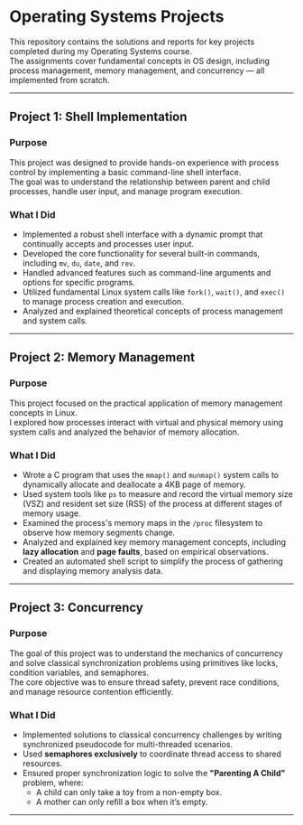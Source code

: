 # Operating Systems Projects

This repository contains the solutions and reports for key projects completed during my Operating Systems course.  
The assignments cover fundamental concepts in OS design, including process management, memory management, and concurrency — all implemented from scratch.

---

## Project 1: Shell Implementation

### Purpose
This project was designed to provide hands-on experience with process control by implementing a basic command-line shell interface.  
The goal was to understand the relationship between parent and child processes, handle user input, and manage program execution.

### What I Did
- Implemented a robust shell interface with a dynamic prompt that continually accepts and processes user input.  
- Developed the core functionality for several built-in commands, including `mv`, `du`, `date`, and `rev`.  
- Handled advanced features such as command-line arguments and options for specific programs.  
- Utilized fundamental Linux system calls like `fork()`, `wait()`, and `exec()` to manage process creation and execution.  
- Analyzed and explained theoretical concepts of process management and system calls.  

---

## Project 2: Memory Management

### Purpose
This project focused on the practical application of memory management concepts in Linux.  
I explored how processes interact with virtual and physical memory using system calls and analyzed the behavior of memory allocation.

### What I Did
- Wrote a C program that uses the `mmap()` and `munmap()` system calls to dynamically allocate and deallocate a 4KB page of memory.  
- Used system tools like `ps` to measure and record the virtual memory size (VSZ) and resident set size (RSS) of the process at different stages of memory usage.  
- Examined the process's memory maps in the `/proc` filesystem to observe how memory segments change.  
- Analyzed and explained key memory management concepts, including **lazy allocation** and **page faults**, based on empirical observations.  
- Created an automated shell script to simplify the process of gathering and displaying memory analysis data.  

---

## Project 3: Concurrency

### Purpose
The goal of this project was to understand the mechanics of concurrency and solve classical synchronization problems using primitives like locks, condition variables, and semaphores.  
The core objective was to ensure thread safety, prevent race conditions, and manage resource contention efficiently.

### What I Did
- Implemented solutions to classical concurrency challenges by writing synchronized pseudocode for multi-threaded scenarios.  
- Used **semaphores exclusively** to coordinate thread access to shared resources.  
- Ensured proper synchronization logic to solve the **"Parenting A Child"** problem, where:  
  - A child can only take a toy from a non-empty box.  
  - A mother can only refill a box when it’s empty.  

---
